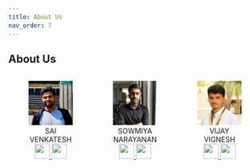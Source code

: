 ```yaml
---
title: About Us
nav_order: 7
---
```

## About Us
<style>
#images {
    display: flex;
    justify-content: center;
}
figure {
    text-align: center;
}
</style>

<div id="images">
    <figure>
    <img src="assets/sai.jpeg" alt="SAI VENKATESH"/>
    <figcaption>SAI VENKATESH <br><a href="https://www.linkedin.com/in/sai-venkatesh/" target="_blank">
        <img width="30" height="30" src="{{ '/assets/linkedln.svg' | relative_url }}"></a><a href="https://github.com/Sai-Venky" target="_blank">
        <img width="30" height="30" src="{{ '/assets/github.png' | relative_url }}"></a></figcaption>
    </figure>  
    <figure>
    <img src="assets/sowmi.png" alt="SOWMIYA NARAYANAN"/>
    <figcaption>SOWMIYA NARAYANAN <br><a href="'https://www.linkedin.com/in/sowmiyanarayanan-g/" target="_blank">
        <img width="30" height="30" src="{{ '/assets/linkedln.svg' | relative_url }}"></a><a href="https://github.com/GSNCodes/" target="_blank">
        <img width="30" height="30" src="{{ '/assets/github.png' | relative_url }}"></a></figcaption>
    </figure>  
    <figure>
    <img src="assets/vijay.png" alt="VIJAY VIGNESH"/>
    <figcaption>VIJAY VIGNESH <br><a href="https://www.linkedin.com/in/vijay-vignesh-0002/" target="_blank">
        <img width="30" height="30" src="{{ '/assets/linkedln.svg' | relative_url }}"></a><a href="https://github.com/VijayVignesh1/" target="_blank">
        <img width="30" height="30" src="{{ '/assets/github.png' | relative_url }}"></a></figcaption>
    </figure>
</div>
